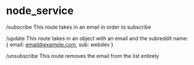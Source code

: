 # node_service

/subscribe 
This route takes in an email in order to subscribe

/update
This route takes in an object with an email and the subreddit name:
{
  email: email@example.com,
  sub: webdev
 }
 
 /unsubscribe
 This route removes the email from the list entirely
